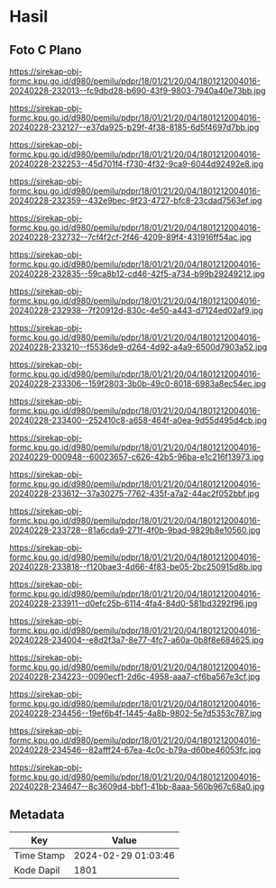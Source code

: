 # Hasil

## Foto C Plano

https://sirekap-obj-formc.kpu.go.id/d980/pemilu/pdpr/18/01/21/20/04/1801212004016-20240228-232013--fc9dbd28-b690-43f9-9803-7940a40e73bb.jpg

https://sirekap-obj-formc.kpu.go.id/d980/pemilu/pdpr/18/01/21/20/04/1801212004016-20240228-232127--e37da925-b29f-4f38-8185-6d5f4697d7bb.jpg

https://sirekap-obj-formc.kpu.go.id/d980/pemilu/pdpr/18/01/21/20/04/1801212004016-20240228-232253--45d701f4-f730-4f32-9ca9-6044d92492e8.jpg

https://sirekap-obj-formc.kpu.go.id/d980/pemilu/pdpr/18/01/21/20/04/1801212004016-20240228-232359--432e9bec-9f23-4727-bfc8-23cdad7563ef.jpg

https://sirekap-obj-formc.kpu.go.id/d980/pemilu/pdpr/18/01/21/20/04/1801212004016-20240228-232732--7cf4f2cf-2f46-4209-89f4-431916ff54ac.jpg

https://sirekap-obj-formc.kpu.go.id/d980/pemilu/pdpr/18/01/21/20/04/1801212004016-20240228-232835--59ca8b12-cd46-42f5-a734-b99b29249212.jpg

https://sirekap-obj-formc.kpu.go.id/d980/pemilu/pdpr/18/01/21/20/04/1801212004016-20240228-232938--7f20912d-830c-4e50-a443-d7124ed02af9.jpg

https://sirekap-obj-formc.kpu.go.id/d980/pemilu/pdpr/18/01/21/20/04/1801212004016-20240228-233210--f5536de9-d264-4d92-a4a9-6500d7903a52.jpg

https://sirekap-obj-formc.kpu.go.id/d980/pemilu/pdpr/18/01/21/20/04/1801212004016-20240228-233306--159f2803-3b0b-49c0-8018-6983a8ec54ec.jpg

https://sirekap-obj-formc.kpu.go.id/d980/pemilu/pdpr/18/01/21/20/04/1801212004016-20240228-233400--252410c8-a658-464f-a0ea-9d55d495d4cb.jpg

https://sirekap-obj-formc.kpu.go.id/d980/pemilu/pdpr/18/01/21/20/04/1801212004016-20240229-000948--60023657-c626-42b5-96ba-e1c216f13973.jpg

https://sirekap-obj-formc.kpu.go.id/d980/pemilu/pdpr/18/01/21/20/04/1801212004016-20240228-233612--37a30275-7762-435f-a7a2-44ac2f052bbf.jpg

https://sirekap-obj-formc.kpu.go.id/d980/pemilu/pdpr/18/01/21/20/04/1801212004016-20240228-233728--81a6cda9-271f-4f0b-9bad-9829b8e10560.jpg

https://sirekap-obj-formc.kpu.go.id/d980/pemilu/pdpr/18/01/21/20/04/1801212004016-20240228-233818--f120bae3-4d66-4f83-be05-2bc250915d8b.jpg

https://sirekap-obj-formc.kpu.go.id/d980/pemilu/pdpr/18/01/21/20/04/1801212004016-20240228-233911--d0efc25b-6114-4fa4-84d0-581bd3292f96.jpg

https://sirekap-obj-formc.kpu.go.id/d980/pemilu/pdpr/18/01/21/20/04/1801212004016-20240228-234004--e8d2f3a7-8e77-4fc7-a60a-0b8f8e684625.jpg

https://sirekap-obj-formc.kpu.go.id/d980/pemilu/pdpr/18/01/21/20/04/1801212004016-20240228-234223--0090ecf1-2d6c-4958-aaa7-cf6ba567e3cf.jpg

https://sirekap-obj-formc.kpu.go.id/d980/pemilu/pdpr/18/01/21/20/04/1801212004016-20240228-234456--19ef6b4f-1445-4a8b-9802-5e7d5353c787.jpg

https://sirekap-obj-formc.kpu.go.id/d980/pemilu/pdpr/18/01/21/20/04/1801212004016-20240228-234546--82afff24-67ea-4c0c-b79a-d60be46053fc.jpg

https://sirekap-obj-formc.kpu.go.id/d980/pemilu/pdpr/18/01/21/20/04/1801212004016-20240228-234647--8c3609d4-bbf1-41bb-8aaa-560b967c68a0.jpg


## Metadata

| Key        | Value               |
| ---------- | ------------------- |
| Time Stamp | 2024-02-29 01:03:46 |
| Kode Dapil | 1801                |




